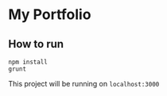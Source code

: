# My Portfolio

## How to run

```
npm install
grunt
```

This project will be running on `localhost:3000`